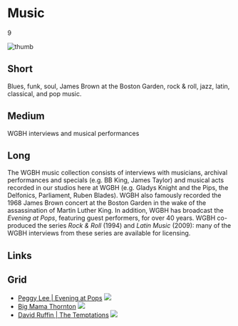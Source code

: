 # Music

9

![thumb](https://s3.amazonaws.com/wgbhstocksales.org/content/collections/music/RockandRoll_01_348x196.png)


## Short

Blues, funk, soul, James Brown at the Boston Garden, rock & roll,
jazz, latin, classical, and pop music.

## Medium

WGBH interviews and musical performances 

## Long

The WGBH music collection consists of interviews with musicians, archival 
performances and specials (e.g. BB King, James Taylor) and musical acts recorded 
in our studios here at WGBH (e.g. Gladys Knight and the Pips, the Delfonics, 
Parliament, Ruben Blades). WGBH also famously recorded the 1968 James Brown 
concert at the Boston Garden in the wake of the assassination of Martin Luther 
King.  In addition, WGBH has broadcast the *Evening at Pops*, featuring guest performers,
for over 40 years.  WGBH co-produced the series *Rock & Roll* (1994) and 
*Latin Music* (2009): many of the WGBH interviews from these series are available 
for licensing. 

## Links

## Grid

- [Peggy Lee | Evening at Pops](http://openvault.wgbh.org/catalog/openvault:19405) ![](https://s3.amazonaws.com/wgbhstocksales.org/content/collections/music/EAP_PeggyLee1_348x196.png)
- [Big Mama Thornton](http://openvault.wgbh.org/catalog/openvault:8190) ![](https://s3.amazonaws.com/wgbhstocksales.org/content/collections/music/BigMama2_348x196.png)
- [David Ruffin | The Temptations](http://openvault.wgbh.org/catalog/openvault:13825) ![](https://s3.amazonaws.com/wgbhstocksales.org/content/collections/music/SpringSpecial_Ruffin_348x196.png)

